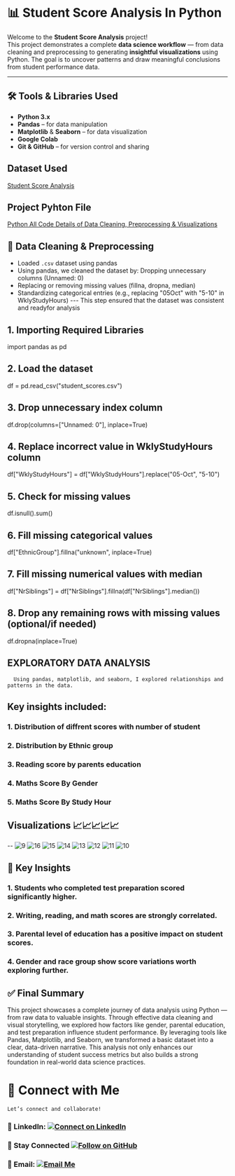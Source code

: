 # 📊 Student Score Analysis In Python

Welcome to the **Student Score Analysis** project!  
This project demonstrates a complete **data science workflow** — from data cleaning and preprocessing to generating **insightful visualizations** using Python. The goal is to uncover patterns and draw meaningful conclusions from student performance data.

---
## 🛠️ Tools & Libraries Used

- **Python 3.x**
- **Pandas** – for data manipulation
- **Matplotlib** & **Seaborn** – for data visualization
- **Google Colab**
- **Git & GitHub** – for version control and sharing

## Dataset Used
 <a href="https://github.com/datawithbiswajeet/Python_Student-s_Score_Analysis/blob/main/dataset%20student_scores.csv"> Student Score Analysis </a>

 ## Project Pyhton File 
  <a href="https://github.com/datawithbiswajeet/Python_Student-s_Score_Analysis/blob/main/student_score.ipynb"> Python All Code Details of Data Cleaning, Preprocessing & Visualizations </a>

## 🧹 Data Cleaning & Preprocessing

- Loaded `.csv` dataset using pandas
- Using pandas, we cleaned the dataset by: Dropping unnecessary columns (Unnamed: 0)
- Replacing or removing missing values (fillna, dropna, median)
- Standardizing categorical entries (e.g., replacing "05Oct" with "5-10" in WklyStudyHours)
  --- This step ensured that the dataset was consistent and readyfor analysis

## 1. Importing Required Libraries
 import pandas as pd
## 2. Load the dataset
 df = pd.read_csv("student_scores.csv")
## 3. Drop unnecessary index column
 df.drop(columns=["Unnamed: 0"], inplace=True)
## 4. Replace incorrect value in WklyStudyHours column
 df["WklyStudyHours"] = df["WklyStudyHours"].replace("05-Oct", "5-10")
## 5. Check for missing values
 df.isnull().sum()
## 6. Fill missing categorical values
 df["EthnicGroup"].fillna("unknown", inplace=True)
## 7. Fill missing numerical values with median
 df["NrSiblings"] = df["NrSiblings"].fillna(df["NrSiblings"].median())
## 8. Drop any remaining rows with missing values (optional/if needed)
 df.dropna(inplace=True)
 

## EXPLORATORY DATA ANALYSIS
      Using pandas, matplotlib, and seaborn, I explored relationships and patterns in the data. 
      
## Key insights included:

### 1. Distribution of diffrent scores with number of student
### 2. Distribution by Ethnic group
### 3. Reading score by parents education
### 4. Maths Score By Gender 
### 5. Maths Score By Study Hour

## Visualizations 📈📈📈📈📈
-- 
![9](https://github.com/user-attachments/assets/ce5f7534-95a4-40a2-81a1-439a11550073)
![16](https://github.com/user-attachments/assets/6b0a4a35-7b06-4965-b5d4-0d51374c703b)
![15](https://github.com/user-attachments/assets/08264f59-4acd-4b46-a1eb-3cb7c488492d)
![14](https://github.com/user-attachments/assets/33587c49-9040-41ca-87ea-d914ccbe1f9c)
![13](https://github.com/user-attachments/assets/eba5918b-268a-4345-a836-93425af9b4df)
![12](https://github.com/user-attachments/assets/78c0832d-ec1f-4e5f-9c1f-be09ffea6321)
![11](https://github.com/user-attachments/assets/c6b475c7-594a-4c27-b236-18b298969556)
![10](https://github.com/user-attachments/assets/ce8f2117-3ff0-4885-b635-61ed2c813cc2)

## 📌 Key Insights

### 1. Students who completed test preparation scored significantly higher.
### 2. Writing, reading, and math scores are strongly correlated.
### 3. Parental level of education has a positive impact on student scores.
### 4. Gender and race group show score variations worth exploring further.

## ✅ Final Summary
   This project showcases a complete journey of data analysis using Python — from raw data to valuable insights. Through effective data cleaning and visual storytelling, we explored how factors like gender, parental education, and test preparation influence student performance.
   By leveraging tools like Pandas, Matplotlib, and Seaborn, we transformed a basic dataset into a clear, data-driven narrative. This analysis not only enhances our understanding of student success metrics but also builds a strong foundation in real-world data science practices.

# 🔗 Connect with Me
    Let’s connect and collaborate!

### 💼 LinkedIn: [![Connect on LinkedIn](https://img.shields.io/badge/LinkedIn-Connect-blue?logo=linkedin&style=social)](https://www.linkedin.com/in/datawithbiswajeet)

### 🙌 Stay Connected [![Follow on GitHub](https://img.shields.io/github/followers/datawithbiswajeet?label=Follow%20Me&style=social)](https://github.com/datawithbiswajeet)

### 📧 Email: [![Email Me](https://img.shields.io/badge/Email-Contact%20Me-red?style=social&logo=gmail)](mailto:datawithbiswajeet@gmail.com)













 





